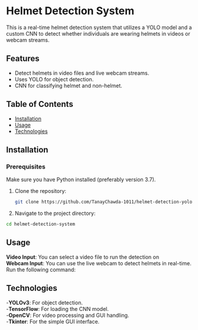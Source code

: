 # Helmet Detection System

This is a real-time helmet detection system that utilizes a YOLO model and a custom CNN to detect whether individuals are wearing helmets in videos or webcam streams.

## Features
- Detect helmets in video files and live webcam streams.
- Uses YOLO for object detection.
- CNN for classifying helmet and non-helmet.

## Table of Contents
- [Installation](#installation)
- [Usage](#usage)
- [Technologies](#technologies)
  
## Installation

### Prerequisites
Make sure you have Python installed (preferably version 3.7).

1. Clone the repository:
   ```bash
   git clone https://github.com/TanayChawda-1011/helmet-detection-yolov3.git

2. Navigate to the project directory:

  ```bash
  cd helmet-detection-system
  ```

## Usage
**Video Input**: You can select a video file to run the detection on <br/>
**Webcam Input**: You can use the live webcam to detect helmets in real-time. Run the following command:<br/>

## Technologies
-**YOLOv3**: For object detection. <br/>
-**TensorFlow**: For loading the CNN model. <br/>
-**OpenCV**: For video processing and GUI handling. <br/>
-**Tkinter**: For the simple GUI interface. <br/>
   
